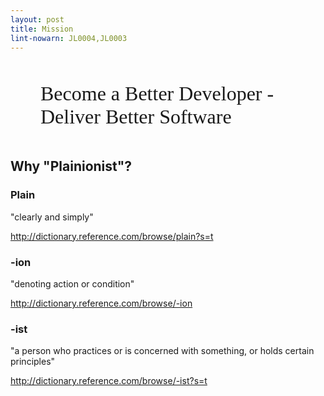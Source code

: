 ```yaml
---
layout: post
title: Mission
lint-nowarn: JL0004,JL0003
---
```


<p style="margin:3rem;font-size:2rem;font-family:Script">
    Become a Better Developer - <br/>
    Deliver Better Software
</p>

## Why "Plainionist"?

### Plain

"clearly and simply"

<http://dictionary.reference.com/browse/plain?s=t>

### -ion

"denoting action or condition"

<http://dictionary.reference.com/browse/-ion>

### -ist

"a person who practices or is concerned with something, or holds certain principles"

<http://dictionary.reference.com/browse/-ist?s=t>

